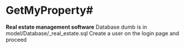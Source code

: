 # GetMyProperty#
**Real estate management software**
Database dumb is in model/Database/_real_estate.sql
Create a user on the login page and proceed


